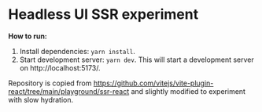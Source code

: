 # Headless UI SSR experiment

**How to run:**

1. Install dependencies: `yarn install`.
2. Start development server: `yarn dev`. This will start a development server on http://localhost:5173/.

Repository is copied from https://github.com/vitejs/vite-plugin-react/tree/main/playground/ssr-react and slightly modified to experiment with slow hydration.
